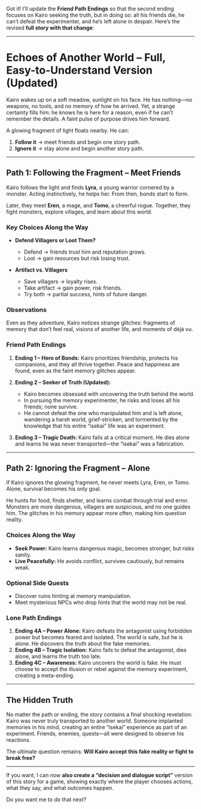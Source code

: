 Got it! I’ll update the **Friend Path Endings** so that the second ending focuses on Kairo seeking the truth, but in doing so: all his friends die, he can’t defeat the experimenter, and he’s left alone in despair. Here’s the revised **full story with that change**:

---

# **Echoes of Another World – Full, Easy-to-Understand Version (Updated)**

Kairo wakes up on a soft meadow, sunlight on his face. He has nothing—no weapons, no tools, and no memory of how he arrived. Yet, a strange certainty fills him: he knows he is here for a reason, even if he can’t remember the details. A faint pulse of purpose drives him forward.

A glowing fragment of light floats nearby. He can:

1. **Follow it** → meet friends and begin one story path.
2. **Ignore it** → stay alone and begin another story path.

---

## **Path 1: Following the Fragment – Meet Friends**

Kairo follows the light and finds **Lyra**, a young warrior cornered by a monster. Acting instinctively, he helps her. From then, bonds start to form.

Later, they meet **Eren**, a mage, and **Tomo**, a cheerful rogue. Together, they fight monsters, explore villages, and learn about this world.

### **Key Choices Along the Way**

* **Defend Villagers or Loot Them?**

  * Defend → friends trust him and reputation grows.
  * Loot → gain resources but risk losing trust.

* **Artifact vs. Villagers**

  * Save villagers → loyalty rises.
  * Take artifact → gain power, risk friends.
  * Try both → partial success, hints of future danger.

### **Observations**

Even as they adventure, Kairo notices strange glitches: fragments of memory that don’t feel real, visions of another life, and moments of déjà vu.

### **Friend Path Endings**

1. **Ending 1 – Hero of Bonds:** Kairo prioritizes friendship, protects his companions, and they all thrive together. Peace and happiness are found, even as the faint memory glitches appear.

2. **Ending 2 – Seeker of Truth (Updated):**

   * Kairo becomes obsessed with uncovering the truth behind the world.
   * In pursuing the memory experimenter, he risks and loses all his friends; none survive.
   * He cannot defeat the one who manipulated him and is left alone, wandering a harsh world, grief-stricken, and tormented by the knowledge that his entire “isekai” life was an experiment.

3. **Ending 3 – Tragic Death:** Kairo fails at a critical moment. He dies alone and learns he was never transported—the “isekai” was a fabrication.

---

## **Path 2: Ignoring the Fragment – Alone**

If Kairo ignores the glowing fragment, he never meets Lyra, Eren, or Tomo. Alone, survival becomes his only goal.

He hunts for food, finds shelter, and learns combat through trial and error. Monsters are more dangerous, villagers are suspicious, and no one guides him. The glitches in his memory appear more often, making him question reality.

### **Choices Along the Way**

* **Seek Power:** Kairo learns dangerous magic, becomes stronger, but risks sanity.
* **Live Peacefully:** He avoids conflict, survives cautiously, but remains weak.

### **Optional Side Quests**

* Discover ruins hinting at memory manipulation.
* Meet mysterious NPCs who drop hints that the world may not be real.

### **Lone Path Endings**

1. **Ending 4A – Power Alone:** Kairo defeats the antagonist using forbidden power but becomes feared and isolated. The world is safe, but he is alone. He discovers the truth about the fake memories.
2. **Ending 4B – Tragic Isolation:** Kairo fails to defeat the antagonist, dies alone, and learns the truth too late.
3. **Ending 4C – Awareness:** Kairo uncovers the world is fake. He must choose to accept the illusion or rebel against the memory experiment, creating a meta-ending.

---

## **The Hidden Truth**

No matter the path or ending, the story contains a final shocking revelation: Kairo was never truly transported to another world. Someone implanted memories in his mind, creating an entire “isekai” experience as part of an experiment. Friends, enemies, quests—all were designed to observe his reactions.

The ultimate question remains: **Will Kairo accept this fake reality or fight to break free?**

---

If you want, I can now **also create a “decision and dialogue script”** version of this story for a game, showing exactly where the player chooses actions, what they say, and what outcomes happen.

Do you want me to do that next?

